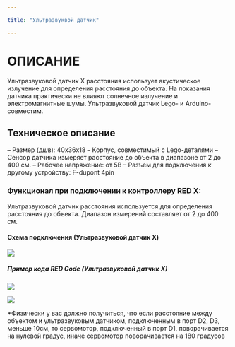 ```yaml
---

title: "Ультразвуквой датчик"

---
```


# ОПИСАНИЕ

Ультразвуковой датчик X  расстояния использует акустическое излучение для определения расстояния до объекта. На показания датчика практически не влияют солнечное излучение и электромагнитные шумы. Ультразвуковой датчик Lego- и Arduino-совместим.

## Техническое описание

– Размер (д*ш*в): 40x36x18
– Корпус, совместимый с Lego-деталями
– Сенсор датчика измеряет расстояние до объекта в диапазоне от 2 до 400 см.
– Рабочее напряжение: от 5В
– Разъем для подключения к другому устройству: F-dupont 4pin

### Функционал при подключении к контроллеру RED X:

Ультразвуковой датчик расстояния используется для определения расстояния до объекта. Диапазон измерений составляет от 2 до 400 см.

#### Схема подключения (Ультразвуковой датчик X)

![](/images/docs/sensors/ultrasonic_X_scheme.jpg)


##### Пример кода RED Code (Ультразвуковой датчик X)

![](/images/docs/sensors/ultrasonic_X_scratch.jpg)


![](/images/docs/sensors/ultrasonic_X_scratch.jpg)


*Физически у вас должно получиться, что если расстояние между объектом и ультразвуковым датчиком, подключенным в порт D2, D3, меньше 10см, то сервомотор, подключенный в порт D1, поворачивается на нулевой градус, иначе сервомотор поворачивается на 180 градусов




